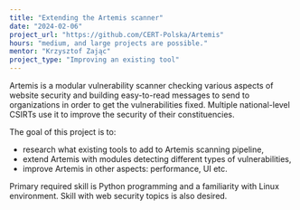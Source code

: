 ```yaml
---
title: "Extending the Artemis scanner"
date: "2024-02-06"
project_url: "https://github.com/CERT-Polska/Artemis"
hours: "medium, and large projects are possible."
mentor: "Krzysztof Zając"
project_type: "Improving an existing tool"
---
```


Artemis is a modular vulnerability scanner checking various aspects of website security and building easy-to-read messages to send to organizations in order to get the vulnerabilities fixed.
Multiple national-level CSIRTs use it to improve the security of their constituencies.

The goal of this project is to:

* research what existing tools to add to Artemis scanning pipeline,
* extend Artemis with modules detecting different types of vulnerabilities,
* improve Artemis in other aspects: performance, UI etc.

Primary required skill is Python programming and a familiarity with Linux environment. Skill with web security topics is also desired.
